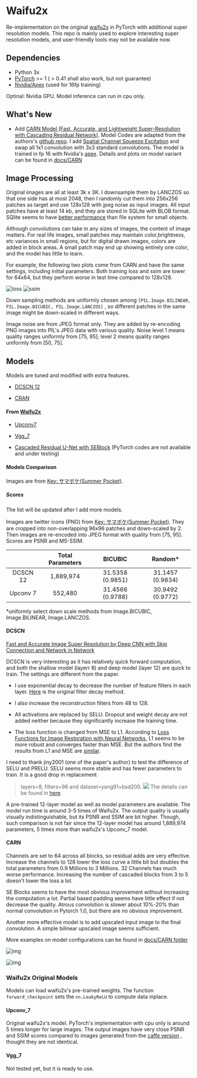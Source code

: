 # Waifu2x

 Re-implementation on the original [waifu2x](https://github.com/nagadomi/waifu2x) in PyTorch with additional super resolution models. This repo is mainly used to explore interesting super resolution models, and user-friendly tools may not be available now.  

## Dependencies 
* Python 3x
* [PyTorch](https://pytorch.org/) >= 1 ( > 0.41 shall also work, but not guarantee)
* [Nvidia/Apex](https://github.com/NVIDIA/apex/) (used for 16fp training)

Optinal: Nvidia GPU. Model inference can run in cpu only. 

## What's New
* Add [CARN Model (Fast, Accurate, and Lightweight Super-Resolution with Cascading Residual Network)](https://github.com/nmhkahn/CARN-pytorch). Model Codes are adapted from the authors's [github repo](https://github.com/nmhkahn/CARN-pytorch). I add [Spatial Channel Squeeze Excitation](https://arxiv.org/abs/1709.01507) and swap all 1x1 convolution with 3x3 standard convolutions. The model is trained in fp 16 with Nvidia's [apex](https://github.com/NVIDIA/apex). Details and plots on model variant can be found in [docs/CARN](./docs/CARN)




 ## Image Processing
 Original images are all at least 3k x 3K. I downsample them  by LANCZOS so that  one side has at most 2048, then I randomly cut them into 256x256 patches as target  and use 128x128 with jpeg noise as input images. All input patches have at least 14 kb, and they are stored in SQLite with BLOB format. SQlite seems to have [better performance](https://www.sqlite.org/intern-v-extern-blob.html) than file system for small objects.
 
 Although convolutions can take in any sizes of images, the content of image matters. For real life images, small patches may maintain color,brightness, etc variances in small regions, but for digital drawn images, colors are added in block areas. A small patch may end up showing entirely one color, and the model has little to learn. 
 
 For example, the following two plots come from CARN and have the same settings, including initial parameters. Both training loss and ssim are lower for 64x64, but they perform worse in test time compared to 128x128. 
 
 ![loss](docs/CARN/plots/128_vs_64_model_loss.png)
 ![ssim](docs/CARN/plots/128_vs_64_model_ssim.png)
  

Down sampling methods  are uniformly chosen among ```[PIL.Image.BILINEAR, PIL.Image.BICUBIC, PIL.Image.LANCZOS]``` , so different patches in the same image might be down-scaled in different ways. 

Image noise are from JPEG format only. They are added by re-encoding PNG images into PIL's JPEG data with various quality. Noise level 1 means quality ranges uniformly from [75, 95]; level 2 means quality ranges uniformly from [50, 75]. 
 
 

 ## Models
 Models are tuned and modified with extra features. 
 
 
* [DCSCN 12](https://github.com/jiny2001/dcscn-super-resolution) 

* [CRAN](https://github.com/nmhkahn/CARN-pytorch)
 
 #### From [Waifu2x](https://github.com/nagadomi/waifu2x)
 * [Upconv7](https://github.com/nagadomi/waifu2x/blob/7d156917ae1113ab847dab15c75db7642231e7fa/lib/srcnn.lua#L360)
 
 * [Vgg_7](https://github.com/nagadomi/waifu2x/blob/7d156917ae1113ab847dab15c75db7642231e7fa/lib/srcnn.lua#L334)
 
 * [Cascaded Residual U-Net with SEBlock](https://github.com/nagadomi/waifu2x/blob/7d156917ae1113ab847dab15c75db7642231e7fa/lib/srcnn.lua#L514) (PyTorch codes are not available and under testing)
 
 #### Models Comparison
   Images are from [Key: サマボケ(Summer Pocket)](http://key.visualarts.gr.jp/summer/).

 
 ##### Scores
 The list will be updated after I add more models. 
 
Images are twitter icons (PNG) from [Key: サマボケ(Summer Pocket)](http://key.visualarts.gr.jp/summer/). They are cropped into non-overlapping 96x96 patches and down-scaled by 2. Then images are re-encoded into JPEG format with quality from [75, 95]. Scores are PSNR and MS-SSIM. 

|       | Total Parameters | BICUBIC  | Random* |
| :---: | :---:   | :---:  |  :---:  |
| DCSCN 12 |1,889,974 | 31.5358 (0.9851) | 31.1457 (0.9834) |   
| Upconv 7| 552,480|  31.4566 (0.9788) |   30.9492 (0.9772)   |

*uniformly select down scale methods from Image.BICUBIC, Image.BILINEAR, Image.LANCZOS.
            


 

 #### DCSCN
[Fast and Accurate Image Super Resolution by Deep CNN with Skip Connection and Network in Network](https://github.com/jiny2001/dcscn-super-resolution#fast-and-accurate-image-super-resolution-by-deep-cnn-with-skip-connection-and-network-in-network)
 
 DCSCN is very interesting as it  has relatively quick forward computation, and  both the shallow model (layerr 8) and deep model (layer 12) are quick to train. The settings are different from the paper. 
 
 * I use exponential decay to decrease the number of feature filters in each layer. [Here](https://github.com/jiny2001/dcscn-super-resolution/blob/a868775930c6b36922897b0203468f3f1481e935/DCSCN.py#L204) is the original filter decay method. 
 
 * I also increase the reconstruction filters from 48 to 128. 
 
 * All activations are replaced by SELU. Dropout and weight decay are not added neither because they significantly increase the training time. 
 
 * The loss function is changed from MSE to L1. 
   According to [Loss Functions for Image Restoration with Neural
Networks](https://www.google.com/url?sa=t&rct=j&q=&esrc=s&source=web&cd=4&cad=rja&uact=8&ved=0ahUKEwi7kuGt_7_bAhXrqVQKHRqhCcUQFghUMAM&url=http%3A%2F%2Fresearch.nvidia.com%2Fsites%2Fdefault%2Ffiles%2Fpubs%2F2017-03_Loss-Functions-for%2Fcomparison_tci.pdf&usg=AOvVaw1p0ndOKRH2ZaEsumO7d_bA),  L1 seems to be more robust and converges faster than MSE.  But the authors find the results from L1 and MSE are [similar](https://github.com/jiny2001/dcscn-super-resolution/issues/29). 
 
 
 I need to thank jiny2001 (one of the paper's author) to test the difference of SELU and PRELU. SELU seems more stable and has fewer parameters to train. It is a good drop in replacement
 >layers=8, filters=96 and dataset=yang91+bsd200. 
 ![](docs/DCSCN_comparison/selu_prelu.png)
 The details can be found in [here]( https://github.com/jiny2001/dcscn-super-resolution/issues/29). 
 
 
 
 A pre-trained 12-layer model as well as model parameters are available. The model run time is around 3-5 times of Waifu2x. The output quality is usually visually indistinguishable, but its PSNR and SSIM are  bit higher. Though, such comparison is not fair since the 12-layer model has around 1,889,974 parameters, 5 times more than waifu2x's Upconv_7 model. 
 
 #### CARN
 Channels are set to 64 across all blocks, so residual adds are very effective. Increase the channels to 128 lower the loss curve a little bit but doubles the total parameters from 0.9 Millions to 3 Millions. 32 Channels has much worse performance. Increasing the number of cascaded blocks from 3 to 5 doesn't lower the loss a lot. 
  
 SE Blocks seems to have the most obvious improvement without increasing the computation a lot. Partial based padding seems have little effect if not decrease the quality. Atrous convolution is slower about 10%-20% than normal convolution in Pytorch 1.0, but there are no obvious improvement. 

Another more effective model is to add upscaled input image to the final convolution. A simple bilinear upscaled image seems sufficient. 

More examples on model configurations can be found in [docs/CARN folder](./docs/CARN/carn_plot_loss.md)

![img](docs/CARN/plots/CARN_Compare.png)

![img](docs/CARN/plots/CARN_Compare_Res_Add.png)

### Waifu2x Original Models 
Models can load waifu2x's pre-trained weights.  The function ```forward_checkpoint```  sets the ```nn.LeakyReLU``` to compute data inplace.

#### Upconv_7
Original waifu2x's model. PyTorch's implementation with cpu only is around 5 times longer for large images.  The output images have very close PSNR and SSIM scores compared to images generated from the [caffe version](https://github.com/lltcggie/waifu2x-caffe) , thought they are not identical. 

#### Vgg_7
Not tested yet, but it is ready to use. 
